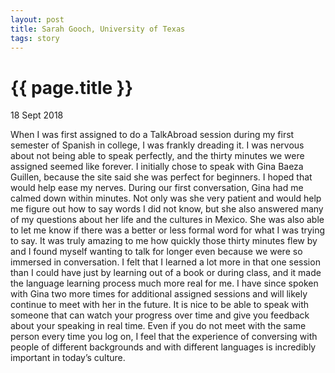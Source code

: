 ```yaml
---
layout: post
title: Sarah Gooch, University of Texas
tags: story
---
```


# {{ page.title }}

 18 Sept 2018

When I was first assigned to do a TalkAbroad session during my first semester of Spanish in college, I was frankly dreading it. I was nervous about not being able to speak perfectly, and the thirty minutes we were assigned seemed like forever. I initially chose to speak with Gina Baeza Guillen, because the site said she was perfect for beginners. I hoped that would help ease my nerves. During our first conversation, Gina had me calmed down within minutes. Not only was she very patient and would help me figure out how to say words I did not know, but she also answered many of my questions about her life and the cultures in Mexico. She was also able to let me know if there was a better or less formal word for what I was trying to say. It was truly amazing to me how quickly those thirty minutes flew by and I found myself wanting to talk for longer even because we were so immersed in conversation. I felt that I learned a lot more in that one session than I could have just by learning out of a book or during class, and it made the language learning process much more real for me. I have since spoken with Gina two more times for additional assigned sessions and will likely continue to meet with her in the future. It is nice to be able to speak with someone that can watch your progress over time and give you feedback about your speaking in real time. Even if you do not meet with the same person every time you log on, I feel that the experience of conversing with people of different backgrounds and with different languages is incredibly important in today’s culture. 
